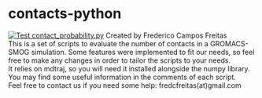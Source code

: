 # contacts-python  
[![Test contact_probability.py](https://github.com/fredcfreitas/contacts-python/actions/workflows/test_contact_probability.yml/badge.svg?branch=release&event=push)](https://github.com/fredcfreitas/contacts-python/actions/workflows/test_contact_probability.yml)
Created by Frederico Campos Freitas  
This is a set of scripts to evaluate the number of contacts in a GROMACS-SMOG simulation. Some features were implemented to fit our needs, so feel free to make any changes in order to tailor the scripts to your needs.  
It relies on mdtraj, so you will need it installed alongside the numpy library.  
You may find some useful information in the comments of each script.  
Feel free to contact us if you need some help: fredcfreitas(at)gmail.com 
